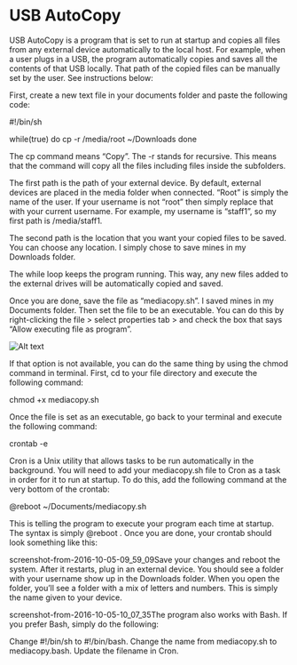 # USB AutoCopy

USB AutoCopy is a program that is set to run at startup and copies all files from any external device automatically to the local host. For example, when a user plugs in a USB, the program automatically copies and saves all the contents of that USB locally. That path of the copied files can be manually set by the user. See instructions below:

First, create a new text file in your documents folder and paste the following code:

#!/bin/sh

while(true)
do
    cp -r /media/root ~/Downloads
done

The cp command means “Copy”. The -r stands for recursive. This means that the command will copy all the files including files inside the subfolders.

The first path is the path of your external device. By default, external devices are placed in the media folder when connected. “Root” is simply the name of the user. If your username is not “root” then simply replace that with your current username. For example, my username is “staff1”, so my first path is /media/staff1.

The second path is the location that you want your copied files to be saved. You can choose any location. I simply chose to save mines in my Downloads folder.

The while loop keeps the program running. This way, any new files added to the external drives will be automatically copied and saved.

Once you are done, save the file as “mediacopy.sh”. I saved mines in my Documents folder. Then set the file to be an executable. You can do this by right-clicking the file > select properties tab > and check the box that says “Allow executing file as program”.

![Alt text](https://jiajieli.files.wordpress.com/2016/10/screenshot-from-2016-10-05-10_00_10.png)

If that option is not available, you can do the same thing by using the chmod command in terminal. First, cd to your file directory and execute the following command:

chmod +x mediacopy.sh

Once the file is set as an executable, go back to your terminal and execute the following command:

crontab -e

Cron is a Unix utility that allows tasks to be run automatically in the background. You will need to add your mediacopy.sh file to Cron as a task in order for it to run at startup. To do this, add the following command at the very bottom of the crontab:

@reboot ~/Documents/mediacopy.sh

This is telling the program to execute your program each time at startup. The syntax is simply @reboot <path of file>. Once you are done, your crontab should look something like this:

screenshot-from-2016-10-05-09_59_09Save your changes and reboot the system. After it restarts, plug in an external device. You should see a folder with your username show up in the Downloads folder. When you open the folder, you’ll see a folder with a mix of letters and numbers. This is simply the name given to your device.

screenshot-from-2016-10-05-10_07_35The program also works with Bash. If you prefer Bash, simply do the following:

Change #!/bin/sh to #!/bin/bash.
Change the name from mediacopy.sh to mediacopy.bash.
Update the filename in Cron.
